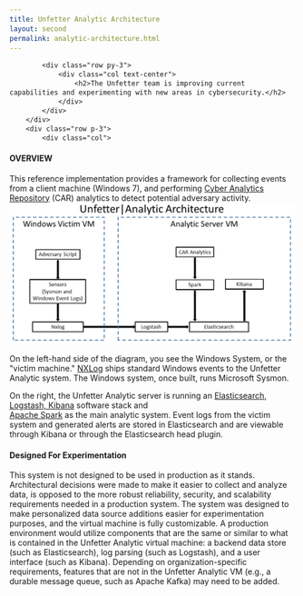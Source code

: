 ```yaml
---
title: Unfetter Analytic Architecture
layout: second
permalink: analytic-architecture.html
---
```






<div class="container py-5"><!--FIRST TEXT BLOCK-->
    <div class="row justify-content-center">
        <div class="col-9">

            <div class="row py-3">
                <div class="col text-center">
                    <h2>The Unfetter team is improving current capabilities and experimenting with new areas in cybersecurity.</h2>
                </div>
            </div>
        </div>
        <div class="row p-3">
            <div class="col">
<h4>OVERVIEW</h4>
This reference implementation provides a framework for collecting events from a client machine (Windows 7), and performing <a href="https://car.mitre.org">Cyber Analytics Repository</a> (CAR) analytics to detect potential adversary activity. 
<img class="responsive-img" src="images/unfetter-architecture-diagram.png">

On the left-hand side of the diagram, you see the Windows System, or the "victim machine." <a href="https://www.nxlog.co">NXLog</a> ships standard Windows events to the Unfetter Analytic system. The Windows system, once built, runs Microsoft Sysmon.

On the right, the Unfetter Analytic server is running an <a href="https://www.elastic.co/">Elasticsearch, Logstash, Kibana</a> software stack and   
<a href="http://spark.apache.org">Apache Spark</a> as the main analytic system. Event logs from the victim system and generated alerts are stored in Elasticsearch and are viewable through Kibana or through the Elasticsearch head plugin.

</div>
</div>
</div>
</div>
<div class="container-fluid bg-dkgrey py-sm-5 py-3"><!--DARK BACKGROUND SECTION-->
    <div class="container">
    <div class="row">
        <div class="col text-center">
<h4>Designed For Experimentation</h4>
<p>
This system is not designed to be used in production as it stands. Architectural decisions were made to make it easier to collect and analyze data, is opposed to the more robust reliability, security, and scalability requirements needed in a production system. The system was designed to make personalized data source additions easier for experimentation purposes, and the virtual machine is fully customizable. A production environment would utilize components that are the same or similar to what is contained in the Unfetter Analytic virtual machine: a backend data store (such as Elasticsearch), log parsing (such as Logstash), and a user interface (such as Kibana). Depending on organization-specific requirements, features that are not in the Unfetter Analytic VM (e.g., a durable message queue, such as Apache Kafka) may need to be added.
</p>


</div>
</div>
</div>
</div>